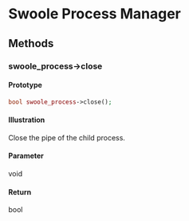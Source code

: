 # Swoole Process Manager

## Methods 

### swoole_process->close

#### Prototype

```php
bool swoole_process->close();
```

#### Illustration

Close the pipe of the child process.

#### Parameter

void

#### Return

bool

